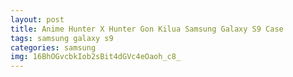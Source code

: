 ```yaml
---
layout: post
title: Anime Hunter X Hunter Gon Kilua Samsung Galaxy S9 Case
tags: samsung galaxy s9
categories: samsung
img: 16BhOGvcbkIob2sBit4dGVc4eOaoh_c8_
---
```

